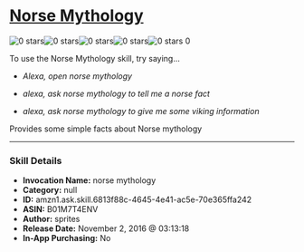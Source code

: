 # [Norse Mythology](http://alexa.amazon.com/#skills/amzn1.ask.skill.6813f88c-4645-4e41-ac5e-70e365ffa242)
![0 stars](../../images/ic_star_border_black_18dp_1x.png)![0 stars](../../images/ic_star_border_black_18dp_1x.png)![0 stars](../../images/ic_star_border_black_18dp_1x.png)![0 stars](../../images/ic_star_border_black_18dp_1x.png)![0 stars](../../images/ic_star_border_black_18dp_1x.png) 0

To use the Norse Mythology skill, try saying...

* *Alexa, open norse mythology*

* *alexa, ask norse mythology to tell me a norse fact*

* *alexa, ask norse mythology to give me some viking information*

Provides some simple facts about Norse mythology

***

### Skill Details

* **Invocation Name:** norse mythology
* **Category:** null
* **ID:** amzn1.ask.skill.6813f88c-4645-4e41-ac5e-70e365ffa242
* **ASIN:** B01M7T4ENV
* **Author:** sprites
* **Release Date:** November 2, 2016 @ 03:13:18
* **In-App Purchasing:** No
